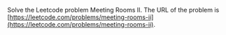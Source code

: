 Solve the Leetcode problem Meeting Rooms II.
The URL of the problem is [https://leetcode.com/problems/meeting-rooms-ii](https://leetcode.com/problems/meeting-rooms-ii).
